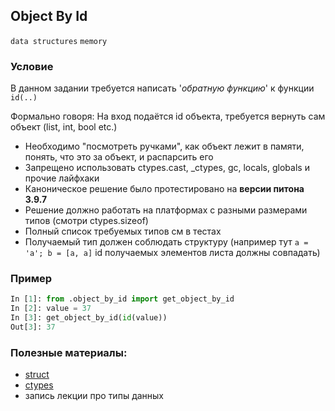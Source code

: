 ## Object By Id

`data structures` `memory` 

### Условие

В данном задании требуется написать '_обратную функцию_' к функции `id(..)`

Формально говоря: На вход подаётся id объекта, требуется вернуть сам объект (list, int, bool etc.)

* Необходимо "посмотреть ручками", как объект лежит в памяти, понять, что это за объект, и распарсить его
* Запрещено использовать ctypes.cast, _ctypes, gc, locals, globals и прочие лайфхаки
* Каноническое решение было протестировано на **версии питона 3.9.7**
* Решение должно работать на платформах с разными размерами типов (смотри ctypes.sizeof)
* Полный список требуемых типов см в тестах 
* Получаемый тип должен соблюдать структуру (например тут `a = 'a'; b = [a, a]` id получаемых элементов листа должны совпадать)


### Пример

```python
In [1]: from .object_by_id import get_object_by_id
In [2]: value = 37
In [3]: get_object_by_id(id(value))
Out[3]: 37
```

### Полезные материалы:

* [struct](https://docs.python.org/3/library/struct.html)
* [ctypes](https://docs.python.org/3/library/ctypes.html)
* запись лекции про типы данных


